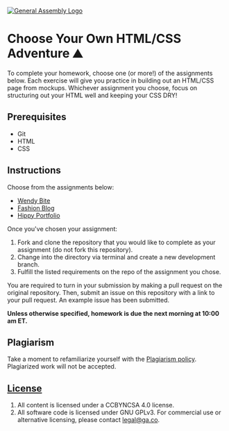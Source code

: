 [![General Assembly Logo](https://camo.githubusercontent.com/1a91b05b8f4d44b5bbfb83abac2b0996d8e26c92/687474703a2f2f692e696d6775722e636f6d2f6b6538555354712e706e67)](https://generalassemb.ly/education/web-development-immersive)

# Choose Your Own HTML/CSS Adventure ⛰️
To complete your homework, choose one (or more!) of the assignments below. Each exercise will give you practice in building out an HTML/CSS page from mockups. Whichever assignment you choose, focus on structuring out your HTML well and keeping your CSS DRY! 

## Prerequisites

- Git
- HTML
- CSS

## Instructions 

Choose from the assignments below: 

- [Wendy Bite](https://git.generalassemb.ly/seir-622/wendy-bite)
- [Fashion Blog](https://git.generalassemb.ly/seir-622/fashion-blog)
- [Hippy Portfolio](https://git.generalassemb.ly/seir-622/hippy-portfolio)

Once you've chosen your assignment: 

1. Fork and clone the repository that you would like to complete as your assignment (do not fork this repository). 
2. Change into the directory via terminal and create a new development branch. 
3. Fulfill the listed requirements on the repo of the assignment you chose. 

You are required to turn in your submission by making a pull request on the original repository. Then, submit an issue on this repository with a link to your pull request. An example issue has been submitted. 

**Unless otherwise specified, homework is due the next morning at 10:00 am ET.**


## Plagiarism

Take a moment to refamiliarize yourself with the
[Plagiarism policy](https://git.generalassemb.ly/DC-WDI/Administrative/blob/master/plagiarism.md).
Plagiarized work will not be accepted.

## [License](LICENSE)

1.  All content is licensed under a CC­BY­NC­SA 4.0 license.
1.  All software code is licensed under GNU GPLv3. For commercial use or
    alternative licensing, please contact legal@ga.co.
